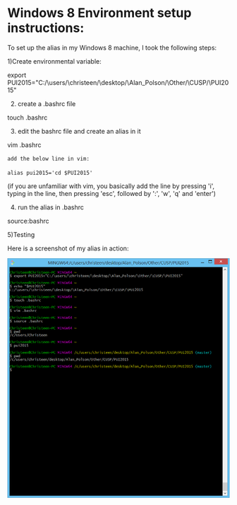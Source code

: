 # Windows 8 Environment setup instructions:

To set up the alias in my Windows 8 machine, I took the following steps:

1)Create environmental variable:

export PUI2015="C:/\users/\christeen/\desktop/\Alan_Polson/\Other/\CUSP/\PUI2015"

2) create a .bashrc file

touch .bashrc

3) edit the bashrc file and create an alias in it

vim .bashrc

	add the below line in vim: 

	alias pui2015='cd $PUI2015'

(if you are unfamiliar with vim, you basically add the line by pressing 'i', typing in the line, then pressing 'esc', followed by ':', 'w', 'q' and 'enter')

4) run the alias in .bashrc

source:bashrc

5)Testing

Here is a screenshot of my alias in action:

![The pic is not showing](Environment_Variable_Setup.png)

